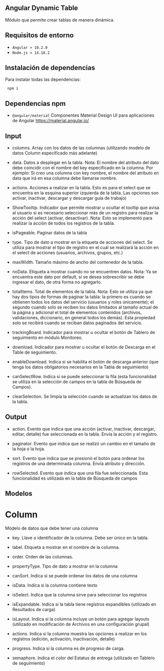 ## Angular Dynamic Table
Módulo que permite crear tablas de manera dinámica. 

## Requisitos de entorno
* `Angular > 10.2.0`
* `Node.js > 14.18.2`

## Instalación de dependencias
Para instalar todas las dependencias:
```console
 npm i
```

## Dependencias npm
* `@angular/material` 
Componentes Material Design UI para aplicaciones de Angular
https://material.angular.io/



## Input 

* columns. Array con los datos de las columnas (utilizando modelo de datos Column especificado más adelante) 

* data. Datos a desplegar en la tabla. Nota: El nombre del atributo del dato debe coincidir con el nombre del key especificado en la columna. Por ejemplo: Si creo una columna con key nombre, el nombre del atributo en data que irá en esa columna debe llamarse nombre. 

* actions. Acciones a realizar en la tabla. Esto es para el select que se encuentra en la esquina superior izquierda de la tabla. Las opciones son activar, inactivar, descargar y descargar guía de trabajo) 

* ShowTooltip. Indicador que permite mostrar u ocultar el tooltip que avisa al usuario si es necesario seleccionar más de un registro para realizar la acción del select (activar, desactivar). Nota: Esto se implementó para realizar la acción de todos los registros de la tabla. 

* isPageable. Paginar datos de la tabla 

* type. Tipo de dato a mostrar en la etiqueta de acciones del select. Se utiliza para mostrar el tipo de registro en el cual se realizará la acción en el select de acciones (usuarios, archivos, grupos, etc.)  

* maxWidth. Tamaño máximo de ancho del contenedor de la tabla. 

* noData. Etiqueta a mostrar cuando no se encuentren datos. Nota: Ya se encuentra este dato por default, si se desea sobrescribir se debe ingresar el dato, de otra forma no agregarlo. 

* totalItems. Total de elementos de la tabla. Nota: Esto se utiliza ya que hay dos tipos de formas de paginar la tabla: la primero es cuando se obtienen todos los datos del servicio (usuarios y roles únicamente); el segundo cuando solo se reciben los datos limitados al tamaño actual de la página y adicional el total de elementos contenidos (archivos, validaciones, diccionario, en general todos los demás). Esta propiedad solo se recibirá cuando se reciban datos paginados del servicio.  

* trackingBoard. Indicador para mostrar u ocultar el botón de Tablero de seguimiento en módulo Monitoreo. 

* download. Indicador para mostrar u ocultar el botón de Descarga en el Table de seguimiento. 

* enableDownload. Indica si se habilita el botón de descarga anterior (que tenga los datos obligatorios necesarios en la Tabla de seguimiento) 

* canSelectRow. Indica si se puede seleccionar la fila (esta funcionalidad se utiliza en la selección de campos en la tabla de Búsqueda de Campos). 

* clearSelection. Se limpia la selección cuando se actualizan los datos de la tabla. 

 

## Output 

* action. Evento que indica que una acción (activar, inactivar, descargar, editar, detalle) fue seleccionada en la tabla. Envía la acción y el registro. 

* paginator. Evento que indica que se realizó un cambio en el tamaño de la hoja o la hoja. 

* sort. Evento que indica que se presionó el botón para ordenar los registros de una determinada columna. Envía atributo y dirección. 

* rowSelected. Evento que indica que una fila fue seleccionada. Esta funcionalidad es utilizada en la tabla de Búsqueda de campos 

## Modelos 

# Column 

Módelo de datos que debe tener una columna 

* key. Llave o identificador de la columna. Debe ser único en la tabla. 

* label. Etiqueta a mostrar en el nombre de la columna. 

* order. Orden de las columnas. 

* propertyType. Tipo de dato a mostrar en la columna 

* canSort. Indica si se puede ordenar los datos de una columna 

* isData. Indica si la columna contiene texto 

* isSelect. Indica que la columna sirve para seleccionar los registros 

* isExpandable. Indica si la tabla tiene registros expandibles (utilizado en Resultados de carga) 

* isLayout. Indica si la columna incluye un botón para agregar layouts (utilizado en modificación de Archivos en una configuración grupal) 

* actions. Indica si la columna muestra las opciones a realizar en los registros (edición, activación, inactivación, detalle) 

* progress. Indica si la columna es de progreso de carga. 

* semaphore. Indica el color del Estatus de entrega (utilizado en Tablero de seguimiento) 
